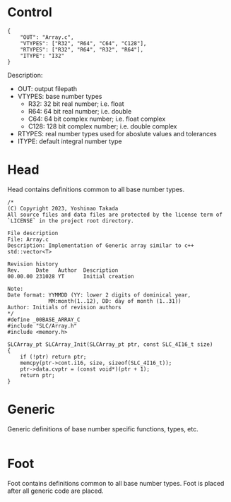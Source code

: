 # Control
```
{
    "OUT": "Array.c",
    "VTYPES": ["R32", "R64", "C64", "C128"],
    "RTYPES": ["R32", "R64", "R32", "R64"],
    "ITYPE": "I32"
}
```
Description:
* OUT: output filepath
* VTYPES: base number types
    - R32: 32 bit real number; i.e. float
    - R64: 64 bit real number; i.e. double
    - C64: 64 bit complex number; i.e. float complex
    - C128: 128 bit complex number; i.e. double complex
* RTYPES: real number types used for aboslute values and tolerances
* ITYPE: default integral number type
# Head
Head contains definitions common to all base number types.
```
/*
(C) Copyright 2023, Yoshinao Takada
All source files and data files are protected by the license term of
`LICENSE` in the project root directory.

File description
File: Array.c
Description: Implementation of Generic array similar to c++ std::vector<T>

Revision history
Rev.     Date   Author  Description
00.00.00 231028 YT      Initial creation

Note:
Date format: YYMMDD (YY: lower 2 digits of dominical year, 
             MM:month(1..12), DD: day of month (1..31))
Author: Initials of revision authors
*/
#define _00BASE_ARRAY_C
#include "SLC/Array.h"
#include <memory.h>

SLCArray_pt SLCArray_Init(SLCArray_pt ptr, const SLC_4I16_t size)
{
    if (!ptr) return ptr;
    memcpy(ptr->cont.i16, size, sizeof(SLC_4I16_t));
    ptr->data.cvptr = (const void*)(ptr + 1);
    return ptr;
}
```
# Generic
Generic definitions of base number specific functions, types, etc.
```
```
# Foot
Foot contains definitions common to all base number types.
Foot is placed after all generic code are placed.
```
```
